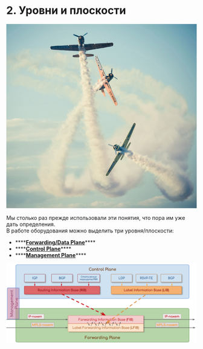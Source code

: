 # 2. Уровни и плоскости

![](../../.gitbook/assets/image%20%28135%29.png)

Мы столько раз прежде использовали эти понятия, что пора им уже дать определения.  
В работе оборудования можно выделить три уровня/плоскости:

* \*\*\*\*[**Forwarding/Data Plane**](forwarding-data-plane.md)\*\*\*\*
* \*\*\*\*[**Control Plane**](control-plane.md)\*\*\*\*
* \*\*\*\*[**Management Plane**](management-plane.md)\*\*\*\*

![](../../.gitbook/assets/image%20%28137%29.png)

